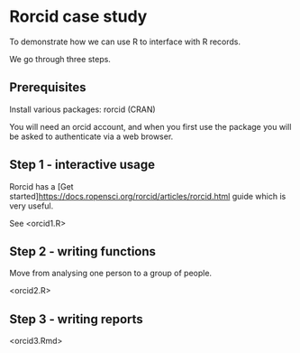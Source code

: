 # Rorcid case study

To demonstrate how we can use R to interface with R records.

We go through three steps.


## Prerequisites

Install various packages: rorcid (CRAN)

You will need an orcid account, and when you first use the package you
will be asked to authenticate via a web browser.

## Step 1 - interactive usage

Rorcid has a 
[Get started]<https://docs.ropensci.org/rorcid/articles/rorcid.html> guide
which is very useful.


See <orcid1.R>

## Step 2 - writing functions

Move from analysing one person to a group of people.

<orcid2.R>


## Step 3 - writing reports

<orcid3.Rmd>

